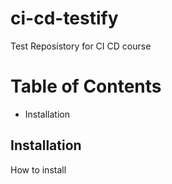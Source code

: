 # ci-cd-testify
Test Reposistory for CI CD course

# Table of Contents

- Installation

## Installation

How to install